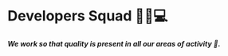<h1>Developers Squad 👩‍💻💻</h1>
<h5>We work so that quality is present in all our areas of activity 💪.</5>

